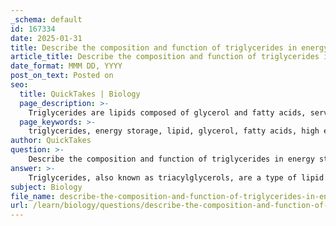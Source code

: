 ```yaml
---
_schema: default
id: 167334
date: 2025-01-31
title: Describe the composition and function of triglycerides in energy storage.
article_title: Describe the composition and function of triglycerides in energy storage.
date_format: MMM DD, YYYY
post_on_text: Posted on
seo:
  title: QuickTakes | Biology
  page_description: >-
    Triglycerides are lipids composed of glycerol and fatty acids, serving as a crucial energy storage form in the body. They have high energy density and are stored in adipose tissue for insulation and energy mobilization.
  page_keywords: >-
    triglycerides, energy storage, lipid, glycerol, fatty acids, high energy density, adipose tissue, lipolysis, metabolism, ester bonds, calories per gram, physiological functions
author: QuickTakes
question: >-
    Describe the composition and function of triglycerides in energy storage.
answer: >-
    Triglycerides, also known as triacylglycerols, are a type of lipid that play a crucial role in energy storage within the body. They are composed of two main components: glycerol and fatty acids.\n\n### Composition of Triglycerides\n\n1. **Glycerol Backbone**: \n   - Glycerol is a three-carbon alcohol that serves as the structural foundation for triglycerides. Each carbon atom in glycerol can form a bond with a fatty acid.\n\n2. **Fatty Acids**: \n   - Triglycerides consist of three fatty acid molecules attached to the glycerol backbone. Fatty acids are long hydrocarbon chains that can be either saturated (having no double bonds between carbon atoms) or unsaturated (containing one or more double bonds). The specific types of fatty acids can vary, leading to different properties and functions of triglycerides.\n\n### Formation of Triglycerides\n\nTriglycerides are formed through a dehydration synthesis reaction, where three molecules of water are released as each fatty acid is esterified to the glycerol backbone. This process creates ester bonds between the glycerol and the fatty acids.\n\n### Function of Triglycerides in Energy Storage\n\n1. **High Energy Density**: \n   - Triglycerides provide more than double the energy per gram compared to carbohydrates, yielding approximately 9 calories per gram, while carbohydrates yield about 4 calories per gram. This high energy density makes triglycerides an efficient form of energy storage.\n\n2. **Storage in Adipose Tissue**: \n   - Triglycerides are primarily stored in adipose tissue, which serves as the body's main energy reservoir. This tissue not only stores energy but also provides insulation to help maintain body temperature and cushioning to protect vital organs.\n\n3. **Mobilization for Energy**: \n   - When the body requires energy, triglycerides can be broken down through a process called lipolysis. This releases fatty acids into the bloodstream, which can then be utilized in cellular respiration to generate ATP, the energy currency of the cell.\n\n### Summary\n\nIn summary, triglycerides are essential for energy metabolism, serving as a major form of energy storage in the body. Their composition of glycerol and fatty acids, along with their high energy density and storage capabilities in adipose tissue, make them vital for maintaining the body's energy balance and supporting various physiological functions.
subject: Biology
file_name: describe-the-composition-and-function-of-triglycerides-in-energy-storage.md
url: /learn/biology/questions/describe-the-composition-and-function-of-triglycerides-in-energy-storage
---
```


&nbsp;